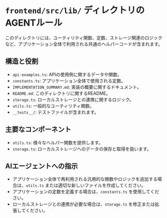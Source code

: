 # `frontend/src/lib/` ディレクトリのAGENTルール

このディレクトリには、ユーティリティ関数、定数、ストレージ関連のロジックなど、アプリケーション全体で利用される共通のヘルパーコードが含まれます。

## 構造と役割

- `api-examples.ts`: APIの使用例に関するデータや関数。
- `constants.ts`: アプリケーション全体で使用される定数。
- `IMPLEMENTATION_SUMMARY.md`: 実装の概要に関するドキュメント。
- `README.md`: このディレクトリに関するREADME。
- `storage.ts`: ローカルストレージとの連携に関するロジック。
- `utils.ts`: 一般的なユーティリティ関数。
- `__tests__/`: テストファイルが含まれます。

## 主要なコンポーネント

- `utils.ts`: 様々なヘルパー関数を提供します。
- `storage.ts`: ローカルストレージへのデータの保存と取得を扱います。

## AIエージェントへの指示

- アプリケーション全体で再利用される汎用的な関数やロジックを追加する場合は、`utils.ts` または適切な新しいファイルを作成してください。
- アプリケーションの定数を定義する場合は、`constants.ts` を使用してください。
- ローカルストレージとの連携が必要な場合は、`storage.ts` を修正または拡張してください。